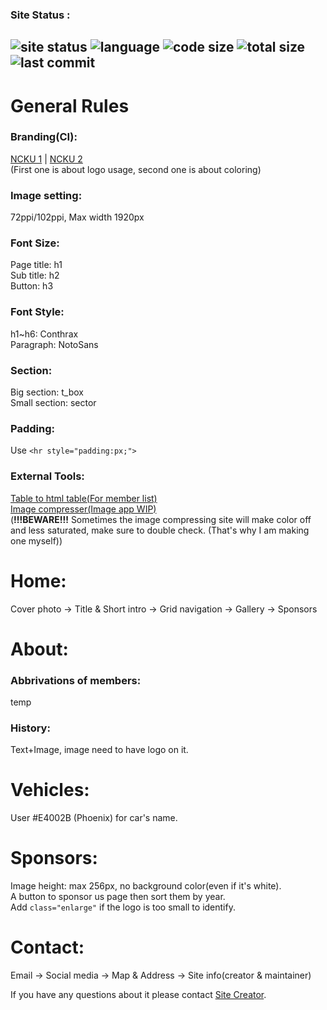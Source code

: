 ### Site Status :
![site status](https://img.shields.io/website?color=%23a31f34&style=flat-square&url=https%3A%2F%2Fncku-formula-racing.github.io%2F) ![language](https://img.shields.io/github/languages/count/ncku-formula-racing/ncku-formula-racing.github.io?color=%23a31f34&style=flat-square) ![code size](https://img.shields.io/github/languages/code-size/ncku-formula-racing/ncku-formula-racing.github.io?color=%23a31f34&style=flat-square) ![total size](https://img.shields.io/github/repo-size/ncku-formula-racing/ncku-formula-racing.github.io?color=%23a31f34&style=flat-square) ![last commit](https://img.shields.io/github/last-commit/ncku-formula-racing/ncku-formula-racing.github.io?color=%23a31f34&style=flat-square)  
---
# General Rules  
### Branding(CI):  
[NCKU 1](https://web.ncku.edu.tw/p/412-1000-18098.php?Lang=zh-tw) | [NCKU 2](https://web.ncku.edu.tw/p/412-1000-28530.php?Lang=zh-tw)  
(First one is about logo usage, second one is about coloring)
### Image setting:  
72ppi/102ppi, Max width 1920px
### Font Size:  
Page title: h1  
Sub title: h2  
Button: h3
### Font Style:  
h1~h6: Conthrax  
Paragraph: NotoSans
### Section:  
Big section: t_box  
Small section: sector
### Padding:  
Use `<hr style="padding:px;">`
### External Tools:  
[Table to html table(For member list)](https://tableconvert.com/excel-to-html)  
[Image compresser(Image app WIP)](https://compressjpeg.com/)  
(**!!!BEWARE!!!** Sometimes the image compressing site will make color off and less saturated, make sure to double check. (That's why I am making one myself))  
# Home:  
Cover photo -> Title & Short intro -> Grid navigation -> Gallery -> Sponsors
# About:  
### Abbrivations of members:  
temp
### History:
Text+Image, image need to have logo on it.  
# Vehicles:
User #E4002B (Phoenix) for car's name.  
# Sponsors:
Image height: max 256px, no background color(even if it's white).  
A button to sponsor us page then sort them by year.  
Add `class="enlarge"` if the logo is too small to identify.
# Contact:
Email -> Social media -> Map & Address -> Site info(creator & maintainer)  


If you have any questions about it please contact [Site Creator](https://github.com/poi-sl).
